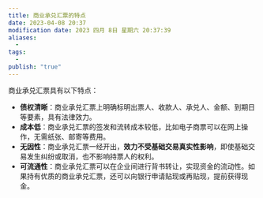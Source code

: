 ```yaml
---
title: 商业承兑汇票的特点
date: 2023-04-08 20:37
modification date: 2023 四月 8日 星期六 20:37:39
aliases:
  - 
tags:
  - 
publish: "true"
---
```


商业承兑汇票具有以下特点：

- **债权清晰**：商业承兑汇票上明确标明出票人、收款人、承兑人、金额、到期日等要素，具有法律效力。
- **成本低**：商业承兑汇票的签发和流转成本较低，比如电子商票可以在网上操作，无需纸张、邮寄等费用。
- **无因性**：商业承兑汇票一经开出，**效力不受基础交易真实性影响**，即使基础交易发生纠纷或取消，也不影响持票人的权利。
- **可流通性**：商业承兑汇票可以在企业间进行背书转让，实现资金的流动性。如果持有优质的商业承兑汇票，还可以向银行申请贴现或再贴现，提前获得现金。
